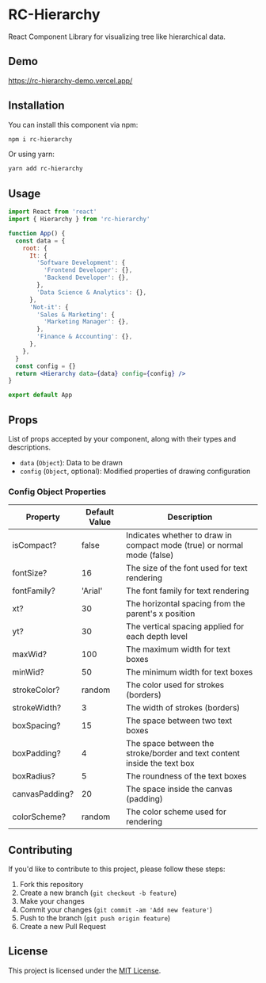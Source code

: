 # RC-Hierarchy

React Component Library for visualizing tree like hierarchical data.

## Demo

https://rc-hierarchy-demo.vercel.app/

## Installation

You can install this component via npm:

```bash
npm i rc-hierarchy
```

Or using yarn:

```bash
yarn add rc-hierarchy
```

## Usage

```jsx
import React from 'react'
import { Hierarchy } from 'rc-hierarchy'

function App() {
  const data = {
    root: {
      It: {
        'Software Development': {
          'Frontend Developer': {},
          'Backend Developer': {},
        },
        'Data Science & Analytics': {},
      },
      'Not-it': {
        'Sales & Marketing': {
          'Marketing Manager': {},
        },
        'Finance & Accounting': {},
      },
    },
  }
  const config = {}
  return <Hierarchy data={data} config={config} />
}

export default App
```

## Props

List of props accepted by your component, along with their types and descriptions.

- `data` (`Object`): Data to be drawn
- `config` (`Object`, optional): Modified properties of drawing configuration

### Config Object Properties

| Property       | Default Value | Description                                                              |
| -------------- | ------------- | ------------------------------------------------------------------------ |
| isCompact?     | false         | Indicates whether to draw in compact mode (true) or normal mode (false)  |
| fontSize?      | 16            | The size of the font used for text rendering                             |
| fontFamily?    | 'Arial'       | The font family for text rendering                                       |
| xt?            | 30            | The horizontal spacing from the parent's x position                      |
| yt?            | 30            | The vertical spacing applied for each depth level                        |
| maxWid?        | 100           | The maximum width for text boxes                                         |
| minWid?        | 50            | The minimum width for text boxes                                         |
| strokeColor?   | random        | The color used for strokes (borders)                                     |
| strokeWidth?   | 3             | The width of strokes (borders)                                           |
| boxSpacing?    | 15            | The space between two text boxes                                         |
| boxPadding?    | 4             | The space between the stroke/border and text content inside the text box |
| boxRadius?     | 5             | The roundness of the text boxes                                          |
| canvasPadding? | 20            | The space inside the canvas (padding)                                    |
| colorScheme?   | random        | The color scheme used for rendering                                      |

## Contributing

If you'd like to contribute to this project, please follow these steps:

1. Fork this repository
2. Create a new branch (`git checkout -b feature`)
3. Make your changes
4. Commit your changes (`git commit -am 'Add new feature'`)
5. Push to the branch (`git push origin feature`)
6. Create a new Pull Request

## License

This project is licensed under the [MIT License](https://github.com/vishal-bhangare/rc-hierarchy?tab=MIT-1-ov-file#).

